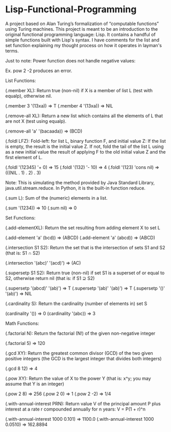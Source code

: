 # Lisp-Functional-Programming
A project based on Alan Turing’s formalization of “computable functions” using Turing machines. This project is meant to be an introduction to the original functional programming language: Lisp. It contains a handful of simple functions built with Lisp's syntax. I have comments for the list and set function explaining my thought process on how it operates in layman's terms.

Just to note: Power function does not handle negative values:

Ex. pow 2 -2 produces an error. 

List Functions:

(.member XL): Return true (non-nil) if X is a member of list L (test with equalp), otherwise nil.

  (.member 3 '(13xa)) => T
  (.member 4 '(13xa)) => NIL

(.remove-all XL): Return a new list which contains all the elements of L that are not X (test using equalp).

  (.remove-all 'a' '(bacaada)) => (BCD)

(.foldl LFZ): Fold-left: for list L, binary function F, and initial value Z: If the list is empty, the result is the initial value Z. If not, fold the tail of the list L using as a new initial value the result of applying F to the old initial value Z and the first element of L.

  (.foldl '(12345) '+ 0) => 15
  (.foldl '(132) '- 10) => 4
  (.foldl '(123) 'cons nil) => (((NIL . 1) . 2) . 3)
  
  Note: This is simulating the method provided by Java Standard Library, java.util.stream.reduce. In Python, it is the built-in function reduce.

(.sum L): Sum of the (numeric) elements in a list.

  (.sum '(1234)) => 10
  (.sum nil) => 0
  
Set Functions:

(.add-elementXL): Return the set resulting from adding element X to set L

  (.add-element 'a' (bcd)) => (ABCD)
  (.add-element 'a' (abcd)) => (ABCD)

(.intersection S1 S2): Return the set that is the intersection of sets S1 and S2 (that is: S1 ∩ S2)

  (.intersection '(abc)' '(acd)') => (AC)

(.supersetp S1 S2): Return true (non-nil) if set S1 is a superset of or equal to S2, otherwise return nil (that is: if S1 ⊇ S2)

  (.supersetp '(abcd)' '(ab)') => T
  (.supersetp '(ab)' '(ab)') => T
  (.supersetp '()' '(ab)') => NIL

(.cardinality S): Return the cardinality (number of elements in) set S

  (cardinality '()) => 0
  (cardinality '(abc)) => 3

Math Functions:

(.factorial N): Return the factorial (N!) of the given non-negative integer

  (.factorial 5) => 120

(.gcd XY): Return the greatest common divisor (GCD) of the two given positive integers (the GCD is the largest integer that divides both integers)

  (.gcd 8 12) => 4

(.pow XY): Return the value of X to the power Y (that is: x^y; you may assume that Y is an integer)

  (.pow 2 8) => 256
  (.pow 2 0) => 1
  (.pow 2 -2) => 1/4

(.with-annual-interest PRN): Return value V of the principal amount P plus interest at a rate r compounded annually for n years: V = P(1 + r)^n

  (.with-annual-interest 1000 0.101) => 1100.0
  (.with-annual-interest 1000 0.0510) => 162.8894
